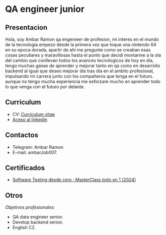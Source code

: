 # **QA engineer junior**

## Presentacion
Hola, soy Ambar Ramon qa engenieer de profesion, mi interes en el mundo de la tecnologia empezo desde la primera vez que toque una nintendo 64 en su epoca dorada, apartir de ahi me pregunte como se creaban esas cosas
peculiares y maravillosas hasta el punto que decidi montarme a la ola del cambio que conllevan todos los avances tecnologicos de hoy en dia, tengo muchas ganas de aprender y mejorar tanto en qa como en desarrollo backend
al igual que deseo mejorar dia tras dia en el ambito profesional, impulsando mi carrera junto con los compañeros que tenga en el futuro. aunque no tengo mucha experiencia me esforzare mucho en aprender todo lo que venga
con el futuro por delante.

## Curriculum 
* CV: [Curriculum vitae](file:///C:/Users/Acer%20Nitro%205/Downloads/QA%20Engineer.pdf)
* [Aceso al linkedin](https://www.linkedin.com/in/%C3%A1mbar-ram%C3%B3n-quezada-8b5530280/)

## Contactos
* Telegram: Ambar Ramon.
* E-mail: ambarJob007.

## Certificados
* [Software Testing desde cero : MasterClass todo en 1 (2024)
](https://udemy-certificate.s3.amazonaws.com/pdf/UC-9ad9ec58-ec0e-4958-ab72-bb6999d969a3.pdf)

## Otros
*Objetivos profesionales:*
* QA data engineer senior.
* Develop backend senior.
* English C2.
